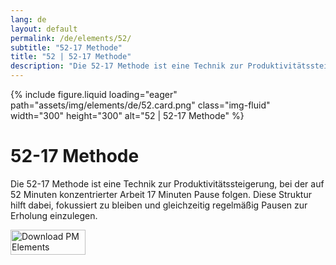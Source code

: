 ```yaml
---
lang: de
layout: default
permalink: /de/elements/52/
subtitle: "52-17 Methode"
title: "52 | 52-17 Methode"
description: "Die 52-17 Methode ist eine Technik zur Produktivitätssteigerung, bei der auf 52 Minuten konzentrierter Arbeit 17 Minuten Pause folgen. Diese Struktur hilft dabei, fokussiert zu bleiben und gleichzeitig regelmäßig Pausen zur Erholung einzulegen."
---
```


{% include figure.liquid loading="eager" path="assets/img/elements/de/52.card.png" class="img-fluid" width="300" height="300" alt="52 | 52-17 Methode" %}

# 52-17 Methode

Die 52-17 Methode ist eine Technik zur Produktivitätssteigerung, bei der auf 52 Minuten konzentrierter Arbeit 17 Minuten Pause folgen. Diese Struktur hilft dabei, fokussiert zu bleiben und gleichzeitig regelmäßig Pausen zur Erholung einzulegen.

<a href="https://apps.apple.com/app/apple-store/id6738084498?pt=127441684&ct=website&mt=8">
  <img src="{{ "assets/img/en/appstore.png" | relative_url }}" width="120" height="40" alt="Download PM Elements">
</a>

